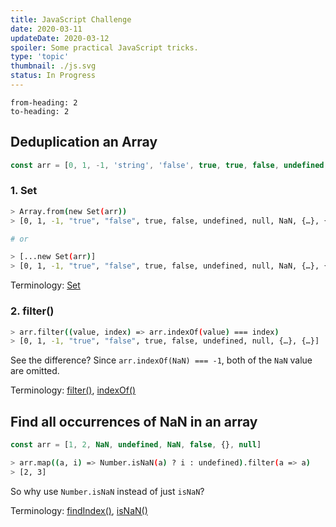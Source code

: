 ```yaml
---
title: JavaScript Challenge
date: 2020-03-11
updateDate: 2020-03-12
spoiler: Some practical JavaScript tricks.
type: 'topic'
thumbnail: ./js.svg
status: In Progress
---
```

```toc
from-heading: 2
to-heading: 2
```

## Deduplication an Array

```js
const arr = [0, 1, -1, 'string', 'false', true, true, false, undefined, null, NaN, NaN, {}, {}];
```

### 1. Set

```bash
> Array.from(new Set(arr))
> [0, 1, -1, "true", "false", true, false, undefined, null, NaN, {…}, {…}]

# or

> [...new Set(arr)]
> [0, 1, -1, "true", "false", true, false, undefined, null, NaN, {…}, {…}]
```

Terminology: [Set](/javascript-checklist/#set)

### 2. filter()

```bash
> arr.filter((value, index) => arr.indexOf(value) === index)
> [0, 1, -1, "true", "false", true, false, undefined, null, {…}, {…}]
```

See the difference? Since `arr.indexOf(NaN) === -1`, both of the `NaN` value are omitted.

Terminology: [filter()](/javascript-checklist/#filter), [indexOf()](/javascript-checklist/#arrayprototypeindexof)

## Find all occurrences of NaN in an array

```js
const arr = [1, 2, NaN, undefined, NaN, false, {}, null]
```

```bash
> arr.map((a, i) => Number.isNaN(a) ? i : undefined).filter(a => a)
> [2, 3]
```

So why use `Number.isNaN` instead of just `isNaN`?

Terminology: [findIndex()](/javascript-checklist/#findindex), [isNaN()](/javascript-checklist/#isnan)